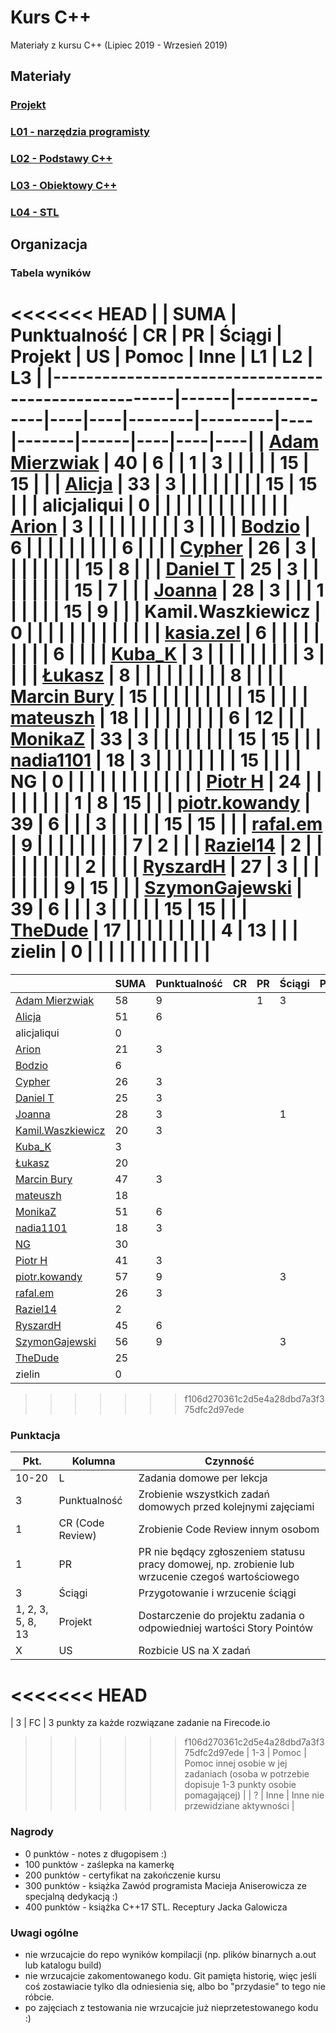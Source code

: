 # Kurs C++

Materiały z kursu C++ (Lipiec 2019 - Wrzesień 2019)

## Materiały

### [Projekt](project)
### [L01 - narzędzia programisty](L01-programmers-tools)
### [L02 - Podstawy C++](L02-C++-introduction)
### [L03 - Obiektowy C++](L03-object-oriented-cpp)
### [L04 - STL](L04-stl)

## Organizacja

### Tabela wyników

<<<<<<< HEAD
|                                                     | SUMA | Punktualność | CR | PR | Ściągi | Projekt | US | Pomoc | Inne | L1 | L2 | L3 |
|-----------------------------------------------------|------|--------------|----|----|--------|---------|----|-------|------|----|----|----|
| [Adam Mierzwiak](https://github.com/adamvm)         |   40 |            6 |    |  1 |      3 |         |    |       |      | 15 | 15 |    |
| [Alicja](https://github.com/AlicjaBonder)           |   33 |            3 |    |    |        |         |    |       |      | 15 | 15 |    |
| alicjaliqui                                         |    0 |              |    |    |        |         |    |       |      |    |    |    |
| [Arion](https://github.com/Ariionex)                |    3 |              |    |    |        |         |    |       |      |  3 |    |    |
| [Bodzio](https://github.com/Dolaroza)               |    6 |              |    |    |        |         |    |       |      |  6 |    |    |
| [Cypher](https://github.com/ChopSeeGuy)             |   26 |            3 |    |    |        |         |    |       |      | 15 |  8 |    |
| [Daniel T](https://github.com/LinQ007)              |   25 |            3 |    |    |        |         |    |       |      | 15 |  7 |    |
| [Joanna](https://github.com/teojdb)                 |   28 |            3 |    |    |      1 |         |    |       |      | 15 |  9 |    |
| Kamil.Waszkiewicz                                   |    0 |              |    |    |        |         |    |       |      |    |    |    |
| [kasia.zel](https://github.com/kasiazel)            |    6 |              |    |    |        |         |    |       |      |  6 |    |    |
| [Kuba_K](https://github.com/kubakusz)               |    3 |              |    |    |        |         |    |       |      |  3 |    |    |
| [Łukasz](https://github.com/lucaswalicki)           |    8 |              |    |    |        |         |    |       |      |  8 |    |    |
| [Marcin Bury](https://github.com/MarcinBury92)      |   15 |              |    |    |        |         |    |       |      | 15 |    |    |
| [mateuszh](https://github.com/czarny247)            |   18 |              |    |    |        |         |    |       |      |  6 | 12 |    |
| [MonikaZ](https://github.com/MonikaZelechowska)     |   33 |            3 |    |    |        |         |    |       |      | 15 | 15 |    |
| [nadia1101](https://github.com/JustynaSlazak)       |   18 |            3 |    |    |        |         |    |       |      | 15 |    |    |
| NG                                                  |    0 |              |    |    |        |         |    |       |      |    |    |    |
| [Piotr H](https://github.com/PiotrHCpp)             |   24 |              |    |    |        |         |    |       |    1 |  8 | 15 |    |
| [piotr.kowandy](https://github.com/PiotrKowandy)    |   39 |            6 |    |    |      3 |         |    |       |      | 15 | 15 |    |
| [rafal.em](https://github.com/elRaphaelo)           |    9 |              |    |    |        |         |    |       |      |  7 |  2 |    |
| [Raziel14](https://github.com/Arakis14)             |    2 |              |    |    |        |         |    |       |      |  2 |    |    |
| [RyszardH](https://github.com/RyszardHalapacz)      |   27 |            3 |    |    |        |         |    |       |      |  9 | 15 |    |
| [SzymonGajewski](https://github.com/SzymonGajewski) |   39 |            6 |    |    |      3 |         |    |       |      | 15 | 15 |    |
| [TheDude](https://github.com/TheDude-cpu)           |   17 |              |    |    |        |         |    |       |      |  4 | 13 |    |
| zielin                                              |    0 |              |    |    |        |         |    |       |      |    |    |    |
=======
|                                                     | SUMA | Punktualność | CR | PR | Ściągi | Projekt | US | FC | Pomoc | Inne | L1 | L2 | L3 | L4 |
|-----------------------------------------------------|------|--------------|----|----|--------|---------|----|----|-------|------|----|----|----|----|
| [Adam Mierzwiak](https://github.com/adamvm)         |   58 |            9 |    |  1 |      3 |         |    |    |       |      | 15 | 15 | 15 |    |
| [Alicja](https://github.com/AlicjaBonder)           |   51 |            6 |    |    |        |         |    |    |       |      | 15 | 15 | 15 |    |
| alicjaliqui                                         |    0 |              |    |    |        |         |    |    |       |      |    |    |    |    |
| [Arion](https://github.com/Ariionex)                |   21 |            3 |    |    |        |         |    |    |       |      |  3 |    | 15 |    |
| [Bodzio](https://github.com/Dolaroza)               |    6 |              |    |    |        |         |    |    |       |      |  6 |    |  X |    |
| [Cypher](https://github.com/ChopSeeGuy)             |   26 |            3 |    |    |        |         |    |    |       |      | 15 |  8 |  X |    |
| [Daniel T](https://github.com/LinQ007)              |   25 |            3 |    |    |        |         |    |    |       |      | 15 |  7 |    |    |
| [Joanna](https://github.com/teojdb)                 |   28 |            3 |    |    |      1 |         |    |    |       |      | 15 |  9 |    |    |
| [Kamil.Waszkiewicz](https://github.com/darkassazi)  |   20 |            3 |    |    |        |         |    |    |       |      |  2 |    | 15 |    |
| [Kuba_K](https://github.com/kubakusz)               |    3 |              |    |    |        |         |    |    |       |      |  3 |    |    |    |
| [Łukasz](https://github.com/lucaswalicki)           |   20 |              |    |    |        |         |    |    |       |      |  8 |  4 |  8 |    |
| [Marcin Bury](https://github.com/MarcinBury92)      |   47 |            3 |    |    |        |         |    |    |       |      | 15 | 15 | 14 |    |
| [mateuszh](https://github.com/czarny247)            |   18 |              |    |    |        |         |    |    |       |      |  6 | 12 |  X |    |
| [MonikaZ](https://github.com/MonikaZelechowska)     |   51 |            6 |    |    |        |         |    |    |       |      | 15 | 15 | 15 |    |
| [nadia1101](https://github.com/JustynaSlazak)       |   18 |            3 |    |    |        |         |    |    |       |      | 15 |    |    |    |
| [NG](https://github.com/NG90)                       |   30 |              |    |    |        |         |    |    |       |      | 15 | 15 |    |    |
| [Piotr H](https://github.com/PiotrHCpp)             |   41 |            3 |    |    |        |         |    |    |       |    1 |  8 | 15 | 14 |    |
| [piotr.kowandy](https://github.com/PiotrKowandy)    |   57 |            9 |    |    |      3 |         |    |    |       |      | 15 | 15 | 15 |    |
| [rafal.em](https://github.com/elRaphaelo)           |   26 |            3 |    |    |        |         |    |    |       |      |  7 |  2 | 14 |    |
| [Raziel14](https://github.com/Arakis14)             |    2 |              |    |    |        |         |    |    |       |      |  2 |    |    |    |
| [RyszardH](https://github.com/RyszardHalapacz)      |   45 |            6 |    |    |        |         |    |    |       |      |  9 | 15 | 15 |    |
| [SzymonGajewski](https://github.com/SzymonGajewski) |   56 |            9 |    |    |      3 |         |    |    |       |      | 15 | 15 | 14 |    |
| [TheDude](https://github.com/TheDude-cpu)           |   25 |              |    |    |        |         |    |    |       |      |  4 | 13 |  8 |    |
| zielin                                              |    0 |              |    |    |        |         |    |    |       |      |    |    |    |    |
>>>>>>> f106d270361c2d5e4a28dbd7a3f375dfc2d97ede

### Punktacja

| Pkt.              | Kolumna           | Czynność |
|-------------------|-------------------|----------|
| 10-20             | L                 | Zadania domowe per lekcja |
| 3                 | Punktualność      | Zrobienie wszystkich zadań domowych przed kolejnymi zajęciami |
| 1                 | CR (Code Review)  | Zrobienie Code Review innym osobom |
| 1                 | PR                | PR nie będący zgłoszeniem statusu pracy domowej, np. zrobienie lub wrzucenie czegoś wartościowego |
| 3                 | Ściągi            | Przygotowanie i wrzucenie ściągi |
| 1, 2, 3, 5, 8, 13 | Projekt           | Dostarczenie do projektu zadania o odpowiedniej wartości Story Pointów |
| X                 | US                | Rozbicie US na X zadań |
<<<<<<< HEAD
=======
| 3                 | FC                | 3 punkty za każde rozwiązane zadanie na Firecode.io
>>>>>>> f106d270361c2d5e4a28dbd7a3f375dfc2d97ede
| 1-3               | Pomoc             | Pomoc innej osobie w jej zadaniach (osoba w potrzebie dopisuje 1-3 punkty osobie pomagającej) |
| ?                 | Inne              | Inne nie przewidziane aktywności |

### Nagrody

- 0 punktów - notes z długopisem :)
- 100 punktów - zaślepka na kamerkę
- 200 punktów - certyfikat na zakończenie kursu
- 300 punktów - książka Zawód programista Macieja Aniserowicza ze specjalną dedykacją :)
- 400 punktów - książka C++17 STL. Receptury Jacka Galowicza

### Uwagi ogólne

- nie wrzucajcie do repo wyników kompilacji (np. plików binarnych a.out lub katalogu build)
- nie wrzucajcie zakomentowanego kodu. Git pamięta historię, więc jeśli coś zostawiacie tylko dla odniesienia się, albo bo "przydasie" to tego nie róbcie.
- po zajęciach z testowania nie wrzucajcie już nieprzetestowanego kodu :)
